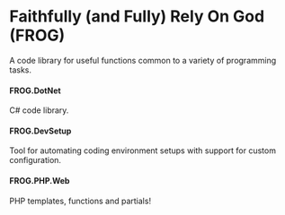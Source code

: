 # Faithfully (and Fully) Rely On God (FROG)
A code library for useful functions common to a variety of programming tasks.

#### FROG.DotNet
C# code library.

#### FROG.DevSetup
Tool for automating coding environment setups with support for custom configuration.

#### FROG.PHP.Web
PHP templates, functions and partials!

